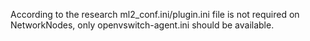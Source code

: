According to the research ml2_conf.ini/plugin.ini file is not required on NetworkNodes,
only openvswitch-agent.ini should be available.
